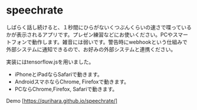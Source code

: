 # speechrate
しばらく話し続けると、１秒間にひらがないくつぶんくらいの速さで喋っているかが表示されるアプリです。プレゼン練習などにお使いください。PCやスマートフォンで動作します。雑音には弱いです。警告時にwebhookという仕組みで外部システムに通知できるので、お好みの外部システムと連携ください。

実装にはtensorflow.jsを用いました。

* iPhoneとiPadならSafariで動きます。
* AndroidスマホならChrome, Firefoxで動きます。
* PCならChrome,Firefox, Safariで動きます。

Demo [https://qurihara.github.io/speechrate/]

